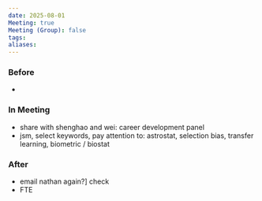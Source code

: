 ```yaml
---
date: 2025-08-01
Meeting: true
Meeting (Group): false
tags: 
aliases:
---
```


### Before
- 

### In Meeting
- share with shenghao and wei: career development panel
- jsm, select keywords, pay attention to: astrostat, selection bias, transfer learning, biometric / biostat

### After
- email nathan again?] check
- FTE